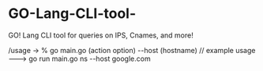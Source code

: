 # GO-Lang-CLI-tool-
GO! Lang CLI tool for queries on IPS, Cnames, and more!




/usage -> % go main.go (action option) --host (hostname)
// example usage ---> go run main.go ns --host google.com
